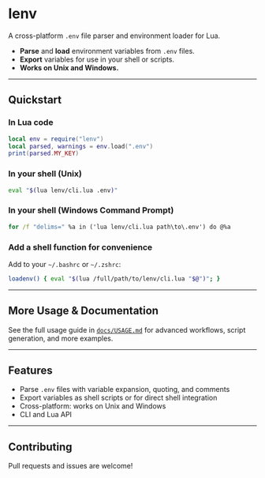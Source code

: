 # lenv

A cross-platform `.env` file parser and environment loader for Lua.

- **Parse** and **load** environment variables from `.env` files.
- **Export** variables for use in your shell or scripts.
- **Works on Unix and Windows.**

---

## Quickstart

### In Lua code

```lua
local env = require("lenv")
local parsed, warnings = env.load(".env")
print(parsed.MY_KEY)
```

### In your shell (Unix)

```sh
eval "$(lua lenv/cli.lua .env)"
```

### In your shell (Windows Command Prompt)

```bat
for /f "delims=" %a in ('lua lenv/cli.lua path\to\.env') do @%a
```

### Add a shell function for convenience

Add to your `~/.bashrc` or `~/.zshrc`:

```sh
loadenv() { eval "$(lua /full/path/to/lenv/cli.lua "$@")"; }
```

---

## More Usage & Documentation

See the full usage guide in [`docs/USAGE.md`](docs/USAGE.md) for advanced workflows, script generation, and more examples.

---

## Features

- Parse `.env` files with variable expansion, quoting, and comments
- Export variables as shell scripts or for direct shell integration
- Cross-platform: works on Unix and Windows
- CLI and Lua API

---

## Contributing

Pull requests and issues are welcome!